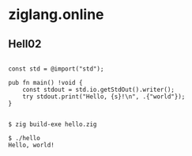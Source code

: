# ziglang.online


## Hell02

```zig title "hello.zig"

const std = @import("std");

pub fn main() !void {
    const stdout = std.io.getStdOut().writer();
    try stdout.print("Hello, {s}!\n", .{"world"});
}


```



```
$ zig build-exe hello.zig

$ ./hello
Hello, world!
```